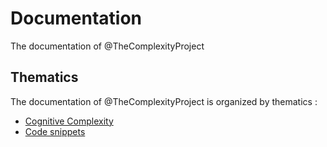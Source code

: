 # Documentation

The documentation of @TheComplexityProject

## Thematics

The documentation of @TheComplexityProject is organized by thematics :

* [Cognitive Complexity]()
* [Code snippets]()    

